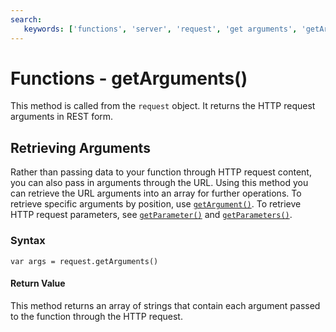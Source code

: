 ```yaml
---
search:
   keywords: ['functions', 'server', 'request', 'get arguments', 'getArguments']
---
```


# Functions - getArguments()

This method is called from the `request` object.  It returns the HTTP request arguments in REST form.

## Retrieving Arguments

Rather than passing data to your function through HTTP request content, you can also pass in arguments through the URL.  Using this method you can retrieve the URL arguments into an array for further operations.  To retrieve specific arguments by position, use [`getArgument()`](Functions-Server-getArgument.md).  To retrieve HTTP request parameters, see [`getParameter()`](Functions-Server-getParameter.md) and [`getParameters()`](Functions-Server-getParameters.md).

### Syntax

```
var args = request.getArguments()
```

#### Return Value

This method returns an array of strings that contain each argument passed to the function through the HTTP request.

